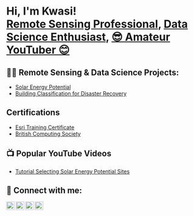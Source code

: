 <h1>Hi, I'm Kwasi! <br/><a href="https://github.com/joshmadakor1">Remote Sensing Professional</a>, <a href="https://www.linkedin.com/in/joshmadakor/">Data Science Enthusiast</a>, <a href="https://www.youtube.com/c/joshmadakor">😎 Amateur YouTuber 😊</a></h1>

<h2>👨‍💻 Remote Sensing & Data Science Projects:</h2>

  - [Solar Energy Potential](https://github.com/KwasiKodie/SolarEnergyPotential)
  - [Building Classification for Disaster Recovery](https://github.com/KwasiKodie/BuildingClassification)

<h2> Certifications</h2>

- [Esri Training Certificate](https://www.youtube.com/watch?v=a83ASGn_V_s)
- [British Computing Society](https://www.bcs.org/membership-and-registrations/)

<h2>📺 Popular YouTube Videos</h2>

- [Tutorial Selecting Solar Energy Potential Sites](https://www.youtube.com/watch?v=a83ASGn_V_s)

<h2> 🤳 Connect with me:</h2>

[<img align="left" alt="JoshMadakor | YouTube" width="22px" src="https://cdn.jsdelivr.net/npm/simple-icons@v3/icons/youtube.svg" />][youtube]
[<img align="left" alt="JoshMadakor | Twitter" width="22px" src="https://cdn.jsdelivr.net/npm/simple-icons@v3/icons/twitter.svg" />][twitter]
[<img align="left" alt="JoshMadakor | LinkedIn" width="22px" src="https://cdn.jsdelivr.net/npm/simple-icons@v3/icons/linkedin.svg" />][linkedin]
[<img align="left" alt="JoshMadakor | Instagram" width="22px" src="https://cdn.jsdelivr.net/npm/simple-icons@v3/icons/instagram.svg" />][instagram]

[twitter]: https://twitter.com/joshmadakor
[youtube]: https://www.youtube.com/c/joshmadakor
[instagram]: https://www.instagram.com/joshmadakor/
[linkedin]: https://linkedin.com/in/joshmadakor

<!--
**joshmadakor1/joshmadakor1** is a ✨ _special_ ✨ repository because its `README.md` (this file) appears on your GitHub profile.

Here are some ideas to get you started:

- 🔭 I’m currently working on ...
- 🌱 I’m currently learning ...
- 👯 I’m looking to collaborate on ...
- 🤔 I’m looking for help with ...
- 💬 Ask me about ...
- 📫 How to reach me: ...
- 😄 Pronouns: ...
- ⚡ Fun fact: ...
-->
